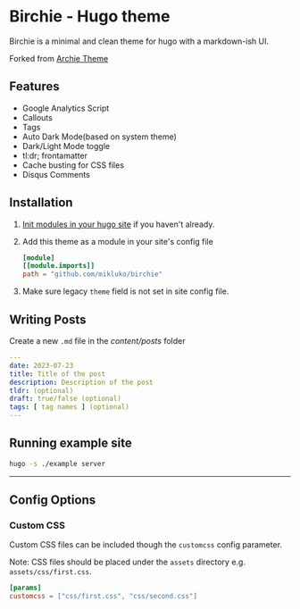 # Birchie - Hugo theme

Birchie is a minimal and clean theme for hugo with a markdown-ish UI.

Forked from [Archie Theme](https://github.com/athul/archie)

## Features

- Google Analytics Script
- Callouts
- Tags
- Auto Dark Mode(based on system theme)
- Dark/Light Mode toggle
- tl:dr; frontamatter
- Cache busting for CSS files
- Disqus Comments

## Installation

1. [Init modules in your hugo site](https://gohugo.io/hugo-modules/use-modules/) if you haven't already.
2. Add this theme as a module in your site's config file

    ```toml
    [module]
    [[module.imports]]
    path = "github.com/mikluko/birchie"
    ```

3. Make sure legacy `theme` field is not set in site config file.

## Writing Posts

Create a new `.md` file in the *content/posts* folder

```yml
---
date: 2023-07-23
title: Title of the post
description: Description of the post
tldr: (optional)
draft: true/false (optional)
tags: [ tag names ] (optional)
---
```

## Running example site

```bash
hugo -s ./example server
``` 

----

## Config Options

### Custom CSS

Custom CSS files can be included though the `customcss` config parameter.

Note: CSS files should be placed under the `assets` directory e.g. `assets/css/first.css`.

```toml
[params]
customcss = ["css/first.css", "css/second.css"]
```
